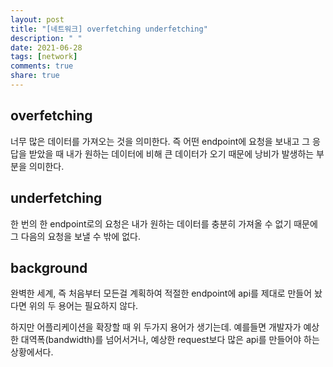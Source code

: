 ```yaml
---
layout: post
title: "[네트워크] overfetching underfetching"
description: " "
date: 2021-06-28
tags: [network]
comments: true
share: true
---
```



## overfetching

너무 많은 데이터를 가져오는 것을 의미한다. 즉 어떤 endpoint에 요청을 보내고 그 응답을 받았을 때 내가 원하는 데이터에 비해 큰 데이터가 오기 때문에 낭비가 발생하는 부분을 의미한다.

## underfetching

한 번의 한 endpoint로의 요청은 내가 원하는 데이터를 충분히 가져올 수 없기 때문에 그 다음의 요청을 보낼 수 밖에 없다.

## background

완벽한 세계, 즉 처음부터 모든걸 계획하여 적절한 endpoint에 api를 제대로 만들어 놨다면 위의 두 용어는 필요하지 않다.

하지만 어플리케이션을 확장할 때 위 두가지 용어가 생기는데. 예를들면 개발자가 예상한 대역폭(bandwidth)를 넘어서거나, 예상한 request보다 많은 api를 만들어야 하는 상황에서다.
